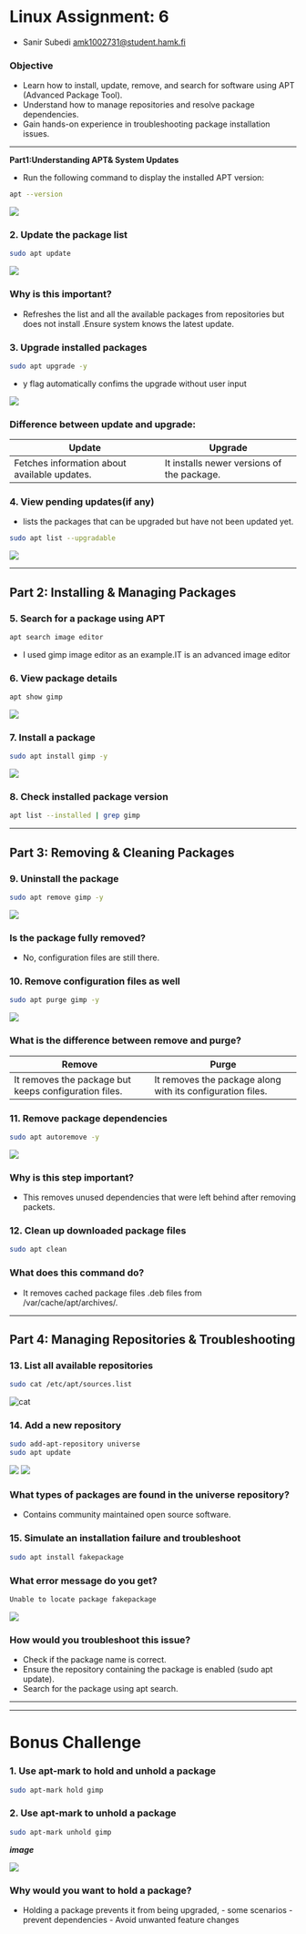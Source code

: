 # Linux Assignment: 6
- Sanir Subedi amk1002731@student.hamk.fi
### Objective 
- Learn how to install, update, remove, and search for software using APT (Advanced Package Tool).
- Understand how to manage repositories and resolve package dependencies.
- Gain hands-on experience in troubleshooting package installation issues.

***

**Part1:Understanding APT& System Updates**

- Run the following command to display the installed APT version:

```bash
apt --version
```
![](image/version.png)  

### 2. Update the package list

```bash
sudo apt update
```
![](image/sudo%20apt%20update.png)  

### Why is this important?
- Refreshes the list and all the available packages from repositories but does not install .Ensure system knows the latest update. 
### 3. Upgrade installed packages
```bash
sudo apt upgrade -y
```
- y flag automatically confims the upgrade without user input 

![](image/sudo%20apt%20upgrade%20-y.png)  

### Difference between update and upgrade:


| Update|Upgrade | 
| ---| --- | 
| Fetches information about available updates.| It installs newer versions of the package. |

###  4. View pending updates(if any)

- lists the packages that can be upgraded but have not been updated yet.

```bash
sudo apt list --upgradable
```

![](image/apt%20list%20--upgradable.png) 

---

## Part 2: Installing & Managing Packages

### 5. Search for a package using APT
```bash
apt search image editor
```
- I used gimp image editor as an example.IT is an advanced image editor

### 6. View package details
```bash
apt show gimp
```
![](image/apt%20showw%20gimp.png) 

### 7. Install a package
```bash
sudo apt install gimp -y
```
![](image/install%20gimp%20-y.png)
### 8. Check installed package version
```bash
apt list --installed | grep gimp
```
---

## Part 3: Removing & Cleaning Packages

### 9. Uninstall the package
```bash
sudo apt remove gimp -y
```
![](image/remove%20gimp%20-y.png)

### Is the package fully removed?
- No, configuration files are still there. 

### 10. Remove configuration files as well
``` bash
sudo apt purge gimp -y
```
![](image/purge%20gimp%20-y.png)
### What is the difference between remove and purge?


| Remove|Purge | 
| ---| --- | 
| It  removes the package but keeps configuration files.| It removes the package along with its configuration files.|


### 11. Remove package dependencies
```bash
sudo apt autoremove -y
```
![](image/autoremove%20-y.png)

### Why is this step important?
- This removes unused dependencies that were left behind after removing packets. 

### 12. Clean up downloaded package files
```bash 
sudo apt clean
```

### What does this command do?


- It removes cached package files .deb files from /var/cache/apt/archives/. 

---

## Part 4: Managing Repositories & Troubleshooting

### 13. List all available repositories

```bash 
sudo cat /etc/apt/sources.list
```

![cat](image/cat%20.png)

### 14. Add a new repository
```bash
sudo add-apt-repository universe
sudo apt update
```
![](image/repository%20universe.png)
![](image/sudo%20apt%20update.png)

### What types of packages are found in the universe repository?
- Contains community maintained open source software. 

### 15.  Simulate an installation failure and troubleshoot
```bash
sudo apt install fakepackage
```
### What error message do you get?
  ```bash 
  Unable to locate package fakepackage
  ```
![](image/install%20fackpackage.png)

### How would you troubleshoot this issue?

- Check if the package name is correct.
- Ensure the repository containing the package is enabled (sudo apt update).
- Search for the package using apt search.

---
---

# Bonus Challenge 

### 1. Use apt-mark to hold and unhold a package
```bash 
sudo apt-mark hold gimp 
```
### 2. Use apt-mark to unhold a package
```bash
sudo apt-mark unhold gimp
```

***image***

![](image/hold-unhold.png)


### Why would you want to hold a package?
- Holding a package prevents it from being upgraded, 
       - some scenarios 
           - prevent dependencies 
           - Avoid unwanted feature changes 

